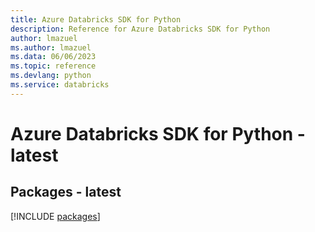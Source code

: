 ```yaml
---
title: Azure Databricks SDK for Python
description: Reference for Azure Databricks SDK for Python
author: lmazuel
ms.author: lmazuel
ms.data: 06/06/2023
ms.topic: reference
ms.devlang: python
ms.service: databricks
---
```

# Azure Databricks SDK for Python - latest
## Packages - latest
[!INCLUDE [packages](databricks-index.md)]